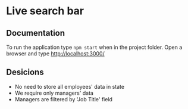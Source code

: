 # Live search bar

## Documentation

To run the application type `npm start` when in the project folder. Open a browser and type [http://localhost:3000/](http://localhost:3000/)

## Desicions

- No need to store all employees' data in state
- We require only managers' data
- Managers are filtered by 'Job Title' field

